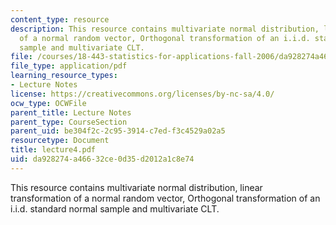```yaml
---
content_type: resource
description: This resource contains multivariate normal distribution, linear transformation
  of a normal random vector, Orthogonal transformation of an i.i.d. standard normal
  sample and multivariate CLT.
file: /courses/18-443-statistics-for-applications-fall-2006/da928274a46632ce0d35d2012a1c8e74_lecture4.pdf
file_type: application/pdf
learning_resource_types:
- Lecture Notes
license: https://creativecommons.org/licenses/by-nc-sa/4.0/
ocw_type: OCWFile
parent_title: Lecture Notes
parent_type: CourseSection
parent_uid: be304f2c-2c95-3914-c7ed-f3c4529a02a5
resourcetype: Document
title: lecture4.pdf
uid: da928274-a466-32ce-0d35-d2012a1c8e74
---
```

This resource contains multivariate normal distribution, linear transformation of a normal random vector, Orthogonal transformation of an i.i.d. standard normal sample and multivariate CLT.
